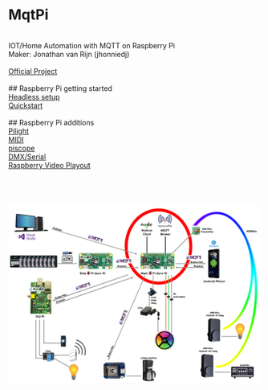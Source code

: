 # MqtPi
<br>IOT/Home Automation with MQTT on Raspberry Pi
<br>Maker: Jonathan van Rijn (jhonniedj)
<br>
<br>[Official Project](https://github.com/jhonniedj/MqtPi/blob/master/docs/Jonathan%20van%20Rijn%20-%20MqtPi.pdf)
<br>
<br> ## Raspberry Pi getting started
<br>[Headless setup](https://github.com/jhonniedj/MqtPi/tree/master/headless%20setup)
<br>[Quickstart](https://github.com/jhonniedj/MqtPi/blob/master/docs/Quickstart.md)
<br>
<br> ## Raspberry Pi additions
<br>[Pilight](https://github.com/jhonniedj/MqtPi/blob/master/docs/Pilight.md)
<br>[MIDI](https://github.com/jhonniedj/MqtPi/blob/master/docs/USB%20MIDI.md)
<br>[piscope](https://github.com/jhonniedj/MqtPi/blob/master/docs/piscope.md)
<br>[DMX/Serial](https://github.com/jhonniedj/MqtPi/blob/master/docs/Hi-speed%20Serial.md)
<br>[Raspberry Video Playout](https://github.com/jhonniedj/MqtPi/blob/master/docs/HDMI%20Video.md)
<br>
<br>
<br>
<br>
<br>![Schematic](https://raw.githubusercontent.com/jhonniedj/MqtPi/master/docs/schematic.png)
